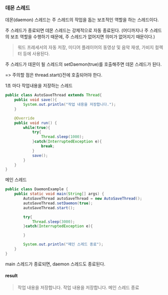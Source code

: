 ### 데몬 스레드

데몬(daemon) 스레드는 주 스레드의 작업을 돕는 보조적인 역할을 하는 스레드이다.

주 스레드가 종료되면 데몬 스레드는 강제적으로 자동 종료된다. (어디까지나 주 스레드의 보조 역할을 수행하기 때문에, 주 스레드가 없어지면 의미가 없어지기 때문이다.)

> 워드 프레세서의 자동 저장, 미디어 플레이어의 동영상 및 음악 재생, 가비지 컬렉터 등에 사용된다.

주 스레드가 데몬이 될 스레드의 setDaemon(true)를 호출해주면 데몬 스레드가 된다.

=> 주의할 점은 thread.start()전에 호출되어야 한다.



1초 마다 작업내용을 저장하는 스레드

```java
public class AutoSaveThread extends Thread{
    public void save(){
        System.out.println("작업 내용을 저장합니다.");
    }

    @Override
    public void run() {
        while(true){
            try{
                Thread.sleep(1000);
            }catch(InterruptedException e){
                break;
            }
            save();
        }
    }
}
```



메인 스레드

```java
public class DaemonExample {
    public static void main(String[] args) {
        AutoSaveThread autoSaveThread = new AutoSaveThread();
        autoSaveThread.setDaemon(true);
        autoSaveThread.start();

        try{
            Thread.sleep(3000);
        }catch(InterruptedException e){

        }

        System.out.println("메인 스레드 종료");
    }
}
```

main 스레드가 종료되면, daemon 스레드도 종료된다.

#### result

> 작업 내용을 저장합니다.
> 작업 내용을 저장합니다.
> 메인 스레드 종료